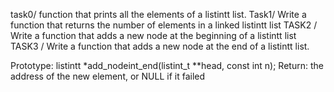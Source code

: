 task0/ function that prints all the elements of a listintt list.
Task1/ Write a function that returns the number of elements in a linked listintt list
TASK2 / Write a function that adds a new node at the beginning of a listintt list
TASK3 /  Write a function that adds a new node at the end of a listintt list.

Prototype: listintt *add_nodeint_end(listint_t **head, const int n);
Return: the address of the new element, or NULL if it failed


